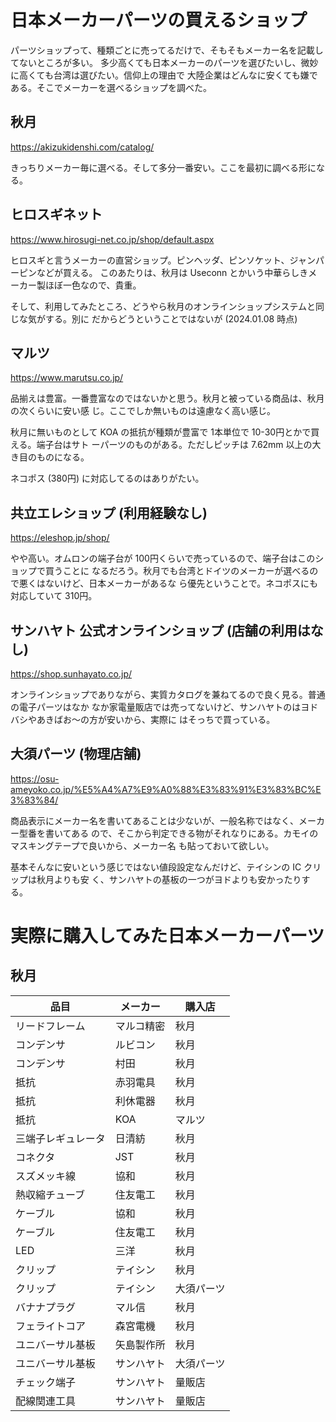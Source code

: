 # 日本メーカーパーツの買えるショップ

パーツショップって、種類ごとに売ってるだけで、そもそもメーカー名を記載してないところが多い。
多少高くても日本メーカーのパーツを選びたいし、微妙に高くても台湾は選びたい。信仰上の理由で
大陸企業はどんなに安くても嫌である。そこでメーカーを選べるショップを調べた。

## 秋月 

https://akizukidenshi.com/catalog/

きっちりメーカー毎に選べる。そして多分一番安い。ここを最初に調べる形になる。

## ヒロスギネット 

https://www.hirosugi-net.co.jp/shop/default.aspx

ヒロスギと言うメーカーの直営ショップ。ピンヘッダ、ピンソケット、ジャンパーピンなどが買える。
このあたりは、秋月は Useconn とかいう中華らしきメーカー製ほぼ一色なので、貴重。

そして、利用してみたところ、どうやら秋月のオンラインショップシステムと同じな気がする。別に
だからどうということではないが (2024.01.08 時点)

## マルツ 

https://www.marutsu.co.jp/

品揃えは豊富。一番豊富なのではないかと思う。秋月と被っている商品は、秋月の次くらいに安い感
じ。ここでしか無いものは遠慮なく高い感じ。

秋月に無いものとして KOA の抵抗が種類が豊富で 1本単位で 10-30円とかで買える。端子台はサト
ーパーツのものがある。ただしピッチは 7.62mm 以上の大き目のものになる。

ネコポス (380円) に対応してるのはありがたい。

## 共立エレショップ (利用経験なし)

https://eleshop.jp/shop/

やや高い。オムロンの端子台が 100円くらいで売っているので、端子台はこのショップで買うことに
なるだろう。秋月でも台湾とドイツのメーカーが選べるので悪くはないけど、日本メーカーがあるな
ら優先ということで。ネコポスにも対応していて 310円。

## サンハヤト 公式オンラインショップ (店舗の利用はなし)

https://shop.sunhayato.co.jp/

オンラインショップでありながら、実質カタログを兼ねてるので良く見る。普通の電子パーツはなか
なか家電量販店では売ってないけど、サンハヤトのはヨドバシやあきばお〜の方が安いから、実際に
はそっちで買っている。

## 大須パーツ (物理店舗)

https://osu-ameyoko.co.jp/%E5%A4%A7%E9%A0%88%E3%83%91%E3%83%BC%E3%83%84/

商品表示にメーカー名を書いてあることは少ないが、一般名称ではなく、メーカー型番を書いてある
ので、そこから判定できる物がそれなりにある。カモイのマスキングテープで良いから、メーカー名
も貼っておいて欲しい。

基本そんなに安いという感じではない値段設定なんだけど、テイシンの IC クリップは秋月よりも安
く、サンハヤトの基板の一つがヨドよりも安かったりする。

# 実際に購入してみた日本メーカーパーツ

## 秋月

| 品目                | メーカー   | 購入店     |
| ---                 | ---        | ---        |
| リードフレーム      | マルコ精密 | 秋月       |
| コンデンサ          | ルビコン   | 秋月       |
| コンデンサ          | 村田       | 秋月       |
| 抵抗                | 赤羽電具   | 秋月       |
| 抵抗                | 利休電器   | 秋月       |
| 抵抗                | KOA        | マルツ     |
| 三端子レギュレータ  | 日清紡     | 秋月       |
| コネクタ            | JST        | 秋月       |
| スズメッキ線        | 協和       | 秋月       |
| 熱収縮チューブ      | 住友電工   | 秋月       |
| ケーブル            | 協和       | 秋月       |
| ケーブル            | 住友電工   | 秋月       |
| LED                 | 三洋       | 秋月       |
| クリップ            | テイシン   | 秋月       |
| クリップ            | テイシン   | 大須パーツ |
| バナナプラグ        | マル信     | 秋月       |
| フェライトコア      | 森宮電機   | 秋月       |
| ユニバーサル基板    | 矢島製作所 | 秋月       |
| ユニバーサル基板    | サンハヤト | 大須パーツ |
| チェック端子        | サンハヤト | 量販店     |
| 配線関連工具        | サンハヤト | 量販店     | 
